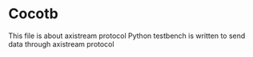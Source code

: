 # Cocotb
This file is about axistream protocol
Python testbench is written to send data through axistream protocol
